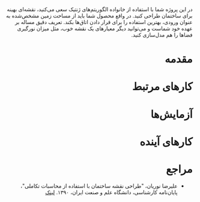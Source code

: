 <div dir=rtl>

در این پروژه شما با استفاده از خانواده الگوریتم‌های ژنتیک سعی می‌کنید، نقشه‌ای بهینه برای ساختمان طراحی کنید. در واقع محصول شما باید از مساحت زمین مشخص‌شده به عنوان ورودی، بهترین استفاده را برای قرار دادن اتاق‌ها بکند. تعریف دقیق مساله بر عهده خود شماست و می‌توانید دیگر معیارهای یک نقشه خوب، مثل میزان نورگیری فضاها را هم مدل‌سازی کنید.

# مقدمه

# کارهای مرتبط

# آزمایش‌ها

# کارهای آینده

# مراجع
+ علیرضا نوریان، "طراحی نقشه ساختمان با استفاده از محاسبات تکاملی"، پایان‌نامه کارشناسی، دانشگاه علم و صنعت ایران، ۱۳۹۰. [لینک](https://dl.dropboxusercontent.com/u/90405495/undergrad-report.pdf)
